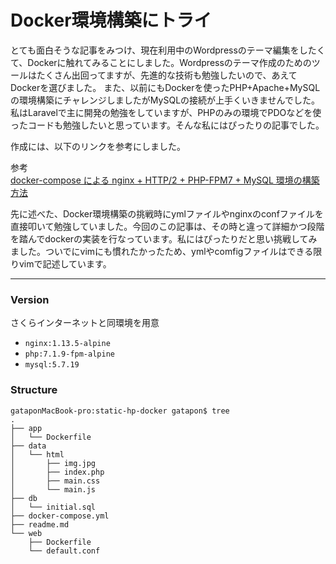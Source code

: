 
Docker環境構築にトライ
===============

とても面白そうな記事をみつけ、現在利用中のWordpressのテーマ編集をしたくて、Dockerに触れてみることにしました。Wordpressのテーマ作成のためのツールはたくさん出回ってますが、先進的な技術も勉強したいので、あえてDockerを選びました。
また、以前にもDockerを使ったPHP+Apache+MySQLの環境構築にチャレンジしましたがMySQLの接続が上手くいきませんでした。私はLaravelで主に開発の勉強をしていますが、PHPのみの環境でPDOなどを使ったコードも勉強したいと思っています。そんな私にはぴったりの記事でした。
  
  
  
作成には、以下のリンクを参考にしました。  

参考  
[docker-compose による nginx + HTTP/2 + PHP-FPM7 + MySQL 環境の構築方法](https://tech.recruit-mp.co.jp/infrastructure/post-12795/)

先に述べた、Docker環境構築の挑戦時にymlファイルやnginxのconfファイルを直接叩いて勉強していました。今回のこの記事は、その時と違って詳細かつ段階を踏んでdockerの実装を行なっています。私にはぴったりだと思い挑戦してみました。ついでにvimにも慣れたかったため、ymlやcomfigファイルはできる限りvimで記述しています。

***

### Version

さくらインターネットと同環境を用意

 - `nginx:1.13.5-alpine`
 - `php:7.1.9-fpm-alpine`
 - `mysql:5.7.19`

### Structure

```
gataponMacBook-pro:static-hp-docker gatapon$ tree
.
├── app
│   └── Dockerfile
├── data
│   └── html
│       ├── img.jpg
│       ├── index.php
│       ├── main.css
│       └── main.js
├── db
│   └── initial.sql
├── docker-compose.yml
├── readme.md
└── web
    ├── Dockerfile
    └── default.conf
```
